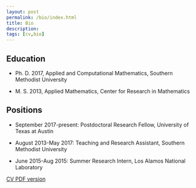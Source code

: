 ```yaml
---
layout: post
permalink: /bio/index.html
title: Bio
description: 
tags: [cv,bio]
---
```



## Education

* Ph. D. 2017, Applied and Computational Mathematics, Southern Methodist University

* M. S. 2013, Applied Mathematics, Center for Research in Mathematics

## Positions

* September 2017-present: Postdoctoral Research Fellow, University of Texas at Austin

* August 2013-May 2017: Teaching and Research Assistant, Southern Methodist University

* June 2015-Aug 2015: Summer Research Intern, Los Alamos National Laboratory


<a href="/assets/resume_ccastro.pdf"> CV PDF version</a>






